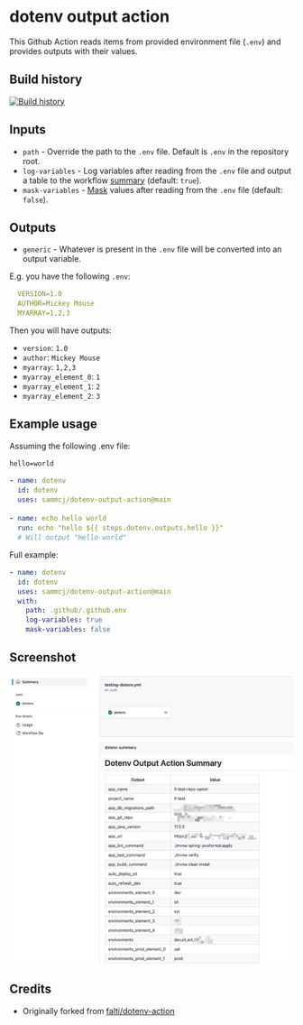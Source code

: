 # dotenv output action

This Github Action reads items from provided environment file (`.env`) and provides outputs with their values.

## Build history

[![Build history](https://buildstats.info/github/chart/sammcj/dotenv-output-action?branch=main)](https://github.com/sammcj/dotenv-output-action/actions)

## Inputs

- `path` - Override the path to the `.env` file. Default is `.env` in the repository root.
- `log-variables` - Log variables after reading from the `.env` file and output a table to the workflow [summary](https://docs.github.com/en/actions/using-workflows/workflow-commands-for-github-actions#adding-a-job-summary) (default: `true`).
- `mask-variables` - [Mask](https://docs.github.com/en/actions/using-workflows/workflow-commands-for-github-actions#masking-a-value-in-log) values after reading from the `.env` file (default: `false`).

## Outputs

- `generic` - Whatever is present in the `.env` file will be converted into an output variable.

E.g. you have the following `.env`:

```yaml
  VERSION=1.0
  AUTHOR=Mickey Mouse
  MYARRAY=1,2,3
```

Then you will have outputs:

- `version`: `1.0`
- `author`: `Mickey Mouse`
- `myarray`: `1,2,3`
- `myarray_element_0`: `1`
- `myarray_element_1`: `2`
- `myarray_element_2`: `3`

## Example usage

Assuming the following .env file:

```.env
hello=world
```

```yaml
- name: dotenv
  id: dotenv
  uses: sammcj/dotenv-output-action@main

- name: echo hello world
  run: echo "hello ${{ steps.dotenv.outputs.hello }}"
  # Will output "Hello world"
```

Full example:

```yaml
- name: dotenv
  id: dotenv
  uses: sammcj/dotenv-output-action@main
  with:
    path: .github/.github.env
    log-variables: true
    mask-variables: false
```

## Screenshot

![screenshot](screenshots/summary.png)

## Credits

- Originally forked from [falti/dotenv-action](https://github.com/falti/dotenv-action)

